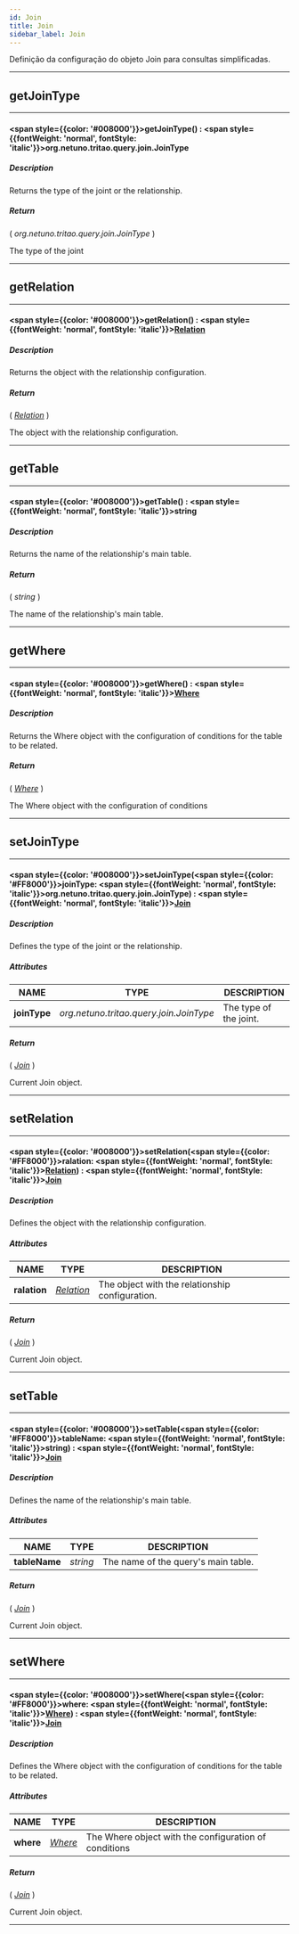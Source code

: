 ```yaml
---
id: Join
title: Join
sidebar_label: Join
---
```


Definição da configuração do objeto Join para consultas simplificadas.

---

## getJoinType

---

#### <span style={{color: '#008000'}}>getJoinType</span>() : <span style={{fontWeight: 'normal', fontStyle: 'italic'}}>org.netuno.tritao.query.join.JoinType</span>
##### Description

Returns the type of the joint or the relationship.

##### Return

( _org.netuno.tritao.query.join.JoinType_ )

The type of the joint

---

## getRelation

---

#### <span style={{color: '#008000'}}>getRelation</span>() : <span style={{fontWeight: 'normal', fontStyle: 'italic'}}>[Relation](../objects/Relation)</span>
##### Description

Returns the object with the relationship configuration.

##### Return

( _[Relation](../objects/Relation)_ )

The object with the relationship configuration.

---

## getTable

---

#### <span style={{color: '#008000'}}>getTable</span>() : <span style={{fontWeight: 'normal', fontStyle: 'italic'}}>string</span>
##### Description

Returns the name of the relationship's main table.

##### Return

( _string_ )

The name of the relationship's main table.

---

## getWhere

---

#### <span style={{color: '#008000'}}>getWhere</span>() : <span style={{fontWeight: 'normal', fontStyle: 'italic'}}>[Where](../objects/Where)</span>
##### Description

Returns the Where object with the configuration of conditions for the table to be related.

##### Return

( _[Where](../objects/Where)_ )

The Where object with the configuration of conditions

---

## setJoinType

---

#### <span style={{color: '#008000'}}>setJoinType</span>(<span style={{color: '#FF8000'}}>joinType</span>: <span style={{fontWeight: 'normal', fontStyle: 'italic'}}>org.netuno.tritao.query.join.JoinType</span>) : <span style={{fontWeight: 'normal', fontStyle: 'italic'}}>[Join](../objects/Join)</span>
##### Description

Defines the type of the joint or the relationship.

##### Attributes

| NAME | TYPE | DESCRIPTION |
|---|---|---|
| **joinType** | _org.netuno.tritao.query.join.JoinType_ | The type of the joint. |

##### Return

( _[Join](../objects/Join)_ )

Current Join object.

---

## setRelation

---

#### <span style={{color: '#008000'}}>setRelation</span>(<span style={{color: '#FF8000'}}>ralation</span>: <span style={{fontWeight: 'normal', fontStyle: 'italic'}}>[Relation](../objects/Relation)</span>) : <span style={{fontWeight: 'normal', fontStyle: 'italic'}}>[Join](../objects/Join)</span>
##### Description

Defines the object with the relationship configuration.

##### Attributes

| NAME | TYPE | DESCRIPTION |
|---|---|---|
| **ralation** | _[Relation](../objects/Relation)_ | The object with the relationship configuration. |

##### Return

( _[Join](../objects/Join)_ )

Current Join object.

---

## setTable

---

#### <span style={{color: '#008000'}}>setTable</span>(<span style={{color: '#FF8000'}}>tableName</span>: <span style={{fontWeight: 'normal', fontStyle: 'italic'}}>string</span>) : <span style={{fontWeight: 'normal', fontStyle: 'italic'}}>[Join](../objects/Join)</span>
##### Description

Defines the name of the relationship's main table.

##### Attributes

| NAME | TYPE | DESCRIPTION |
|---|---|---|
| **tableName** | _string_ | The name of the query's main table. |

##### Return

( _[Join](../objects/Join)_ )

Current Join object.

---

## setWhere

---

#### <span style={{color: '#008000'}}>setWhere</span>(<span style={{color: '#FF8000'}}>where</span>: <span style={{fontWeight: 'normal', fontStyle: 'italic'}}>[Where](../objects/Where)</span>) : <span style={{fontWeight: 'normal', fontStyle: 'italic'}}>[Join](../objects/Join)</span>
##### Description

Defines the Where object with the configuration of conditions for the table to be related.

##### Attributes

| NAME | TYPE | DESCRIPTION |
|---|---|---|
| **where** | _[Where](../objects/Where)_ | The Where object with the configuration of conditions |

##### Return

( _[Join](../objects/Join)_ )

Current Join object.

---

